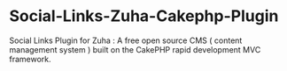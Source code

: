 Social-Links-Zuha-Cakephp-Plugin
================================

Social Links Plugin for Zuha : A free open source CMS ( content management system ) built on the CakePHP rapid development MVC framework.
